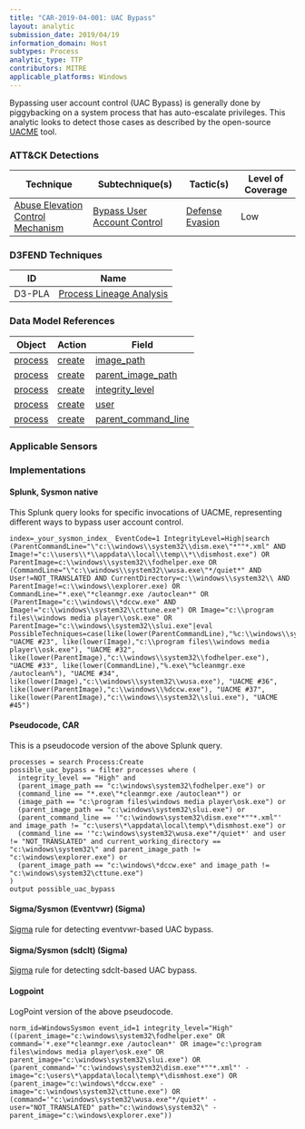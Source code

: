 ```yaml
---
title: "CAR-2019-04-001: UAC Bypass"
layout: analytic
submission_date: 2019/04/19
information_domain: Host
subtypes: Process
analytic_type: TTP
contributors: MITRE
applicable_platforms: Windows
---
```


Bypassing user account control (UAC Bypass) is generally done by piggybacking on a system process that has auto-escalate privileges. This analytic looks to detect those cases as described by the open-source [UACME](https://github.com/hfiref0x/UACME) tool.


### ATT&CK Detections

|Technique|Subtechnique(s)|Tactic(s)|Level of Coverage|
|---|---|---|---|
|[Abuse Elevation Control Mechanism](https://attack.mitre.org/techniques/T1548/)|[Bypass User Account Control](https://attack.mitre.org/techniques/T1548/002/)|[Defense Evasion](https://attack.mitre.org/tactics/TA0005/)|Low|


### D3FEND Techniques

|ID|Name|
|---|---| 
|D3-PLA | [Process Lineage Analysis](https://d3fend.mitre.org/technique/d3f:ProcessLineageAnalysis)| 



### Data Model References

|Object|Action|Field|
|---|---|---|
|[process](/data_model/process) | [create](/data_model/process#create) | [image_path](/data_model/process#image_path) |
|[process](/data_model/process) | [create](/data_model/process#create) | [parent_image_path](/data_model/process#parent_image_path) |
|[process](/data_model/process) | [create](/data_model/process#create) | [integrity_level](/data_model/process#integrity_level) |
|[process](/data_model/process) | [create](/data_model/process#create) | [user](/data_model/process#user) |
|[process](/data_model/process) | [create](/data_model/process#create) | [parent_command_line](/data_model/process#parent_command_line) |



### Applicable Sensors


### Implementations

#### Splunk, Sysmon native

This Splunk query looks for specific invocations of UACME, representing different ways to bypass user account control.


```
index=_your_sysmon_index_ EventCode=1 IntegrityLevel=High|search (ParentCommandLine="\"c:\\windows\\system32\\dism.exe\"*""*.xml" AND Image!="c:\\users\\*\\appdata\\local\\temp\\*\\dismhost.exe") OR ParentImage=c:\\windows\\system32\\fodhelper.exe OR (CommandLine="\"c:\\windows\\system32\\wusa.exe\"*/quiet*" AND User!=NOT_TRANSLATED AND CurrentDirectory=c:\\windows\\system32\\ AND ParentImage!=c:\\windows\\explorer.exe) OR CommandLine="*.exe\"*cleanmgr.exe /autoclean*" OR (ParentImage="c:\\windows\\*dccw.exe" AND Image!="c:\\windows\\system32\\cttune.exe") OR Image="c:\\program files\\windows media player\\osk.exe" OR ParentImage="c:\\windows\\system32\\slui.exe"|eval PossibleTechniques=case(like(lower(ParentCommandLine),"%c:\\windows\\system32\\dism.exe%"), "UACME #23", like(lower(Image),"c:\\program files\\windows media player\\osk.exe"), "UACME #32", like(lower(ParentImage),"c:\\windows\\system32\\fodhelper.exe"),  "UACME #33", like(lower(CommandLine),"%.exe\"%cleanmgr.exe /autoclean%"), "UACME #34", like(lower(Image),"c:\\windows\\system32\\wusa.exe"), "UACME #36", like(lower(ParentImage),"c:\\windows\\%dccw.exe"), "UACME #37", like(lower(ParentImage),"c:\\windows\\system32\\slui.exe"), "UACME #45")
```


#### Pseudocode, CAR

This is a pseudocode version of the above Splunk query.


```
processes = search Process:Create
possible_uac_bypass = filter processes where (
  integrity_level == "High" and
  (parent_image_path == "c:\windows\system32\fodhelper.exe") or
  (command_line == "*.exe\"*cleanmgr.exe /autoclean*") or
  (image_path == "c:\program files\windows media player\osk.exe") or
  (parent_image_path == "c:\windows\system32\slui.exe") or
  (parent_command_line == '"c:\windows\system32\dism.exe"*""*.xml"' and image_path != "c:\users\*\appdata\local\temp\*\dismhost.exe") or
  (command_line == '"c:\windows\system32\wusa.exe"*/quiet*' and user != "NOT_TRANSLATED" and current_working_directory == "c:\windows\system32\" and parent_image_path != "c:\windows\explorer.exe") or 
  (parent_image_path == "c:\windows\*dccw.exe" and image_path != "c:\windows\system32\cttune.exe") 
)
output possible_uac_bypass
```


#### Sigma/Sysmon (Eventvwr) (Sigma)


[Sigma](https://github.com/Neo23x0/sigma/blob/master/rules/windows/sysmon/sysmon_uac_bypass_eventvwr.yml) rule for detecting eventvwr-based UAC bypass.



#### Sigma/Sysmon (sdclt) (Sigma)


[Sigma](https://github.com/Neo23x0/sigma/blob/master/rules/windows/sysmon/sysmon_uac_bypass_sdclt.yml) rule for detecting sdclt-based UAC bypass.



#### Logpoint

LogPoint version of the above pseudocode.


```
norm_id=WindowsSysmon event_id=1 integrity_level="High" ((parent_image="c:\windows\system32\fodhelper.exe" OR command='*.exe"*cleanmgr.exe /autoclean*' OR image="c:\program files\windows media player\osk.exe" OR parent_image="c:\windows\system32\slui.exe") OR (parent_command='"c:\windows\system32\dism.exe"*""*.xml"' -image="c:\users\*\appdata\local\temp\*\dismhost.exe") OR (parent_image="c:\windows\*dccw.exe" -image="c:\windows\system32\cttune.exe") OR (command='"c:\windows\system32\wusa.exe"*/quiet*' -user="NOT_TRANSLATED" path="c:\windows\system32\" -parent_image="c:\windows\explorer.exe"))
```




